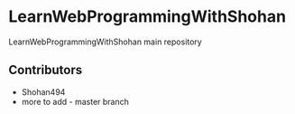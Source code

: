 # LearnWebProgrammingWithShohan
LearnWebProgrammingWithShohan main repository

## Contributors

- Shohan494
- more to add - master branch 
